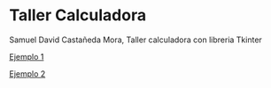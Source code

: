 # Taller Calculadora

Samuel David Castañeda Mora, Taller calculadora con libreria Tkinter

[Ejemplo 1](/Images/ejemplo1.png)

[Ejemplo 2](/Images/ejemplo2.png)
